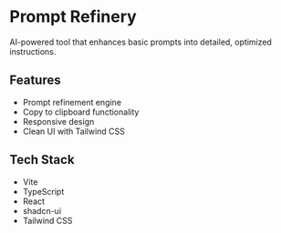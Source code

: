 # Prompt Refinery

AI-powered tool that enhances basic prompts into detailed, optimized instructions.

## Features
- Prompt refinement engine
- Copy to clipboard functionality
- Responsive design
- Clean UI with Tailwind CSS

## Tech Stack
- Vite
- TypeScript
- React
- shadcn-ui
- Tailwind CSS


